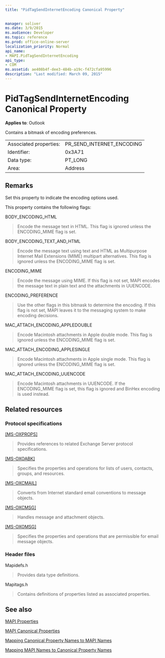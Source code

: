 ```yaml
---
title: "PidTagSendInternetEncoding Canonical Property"
 
 
manager: soliver
ms.date: 3/9/2015
ms.audience: Developer
ms.topic: reference
ms.prod: office-online-server
localization_priority: Normal
api_name:
- MAPI.PidTagSendInternetEncoding
api_type:
- COM
ms.assetid: ae408b4f-dee3-484b-a19c-f472cfa95996
description: "Last modified: March 09, 2015"
---
```


# PidTagSendInternetEncoding Canonical Property

  
  
**Applies to**: Outlook 
  
Contains a bitmask of encoding preferences. 
  
|||
|:-----|:-----|
|Associated properties:  <br/> |PR_SEND_INTERNET_ENCODING  <br/> |
|Identifier:  <br/> |0x3A71  <br/> |
|Data type:  <br/> |PT_LONG  <br/> |
|Area:  <br/> |Address  <br/> |
   
## Remarks

Set this property to indicate the encoding options used. 
  
This property contains the following flags:
  
BODY_ENCODING_HTML 
  
> Encode the message text in HTML. This flag is ignored unless the ENCODING_MIME flag is set. 
    
BODY_ENCODING_TEXT_AND_HTML 
  
> Encode the message text using text and HTML as Multipurpose Internet Mail Extensions (MIME) multipart alternatives. This flag is ignored unless the ENCODING_MIME flag is set. 
    
ENCODING_MIME 
  
> Encode the message using MIME. If this flag is not set, MAPI encodes the message text in plain text and the attachments in UUENCODE. 
    
ENCODING_PREFERENCE 
  
> Use the other flags in this bitmask to determine the encoding. If this flag is not set, MAPI leaves it to the messaging system to make encoding decisions. 
    
MAC_ATTACH_ENCODING_APPLEDOUBLE 
  
> Encode Macintosh attachments in Apple double mode. This flag is ignored unless the ENCODING_MIME flag is set. 
    
MAC_ATTACH_ENCODING_APPLESINGLE 
  
> Encode Macintosh attachments in Apple single mode. This flag is ignored unless the ENCODING_MIME flag is set. 
    
MAC_ATTACH_ENCODING_UUENCODE 
  
> Encode Macintosh attachments in UUENCODE. If the ENCODING_MIME flag is set, this flag is ignored and BinHex encoding is used instead. 
    
## Related resources

### Protocol specifications

[[MS-OXPROPS]](http://msdn.microsoft.com/library/f6ab1613-aefe-447d-a49c-18217230b148%28Office.15%29.aspx)
  
> Provides references to related Exchange Server protocol specifications.
    
[[MS-OXOABK]](http://msdn.microsoft.com/library/f4cf9b4c-9232-4506-9e71-2270de217614%28Office.15%29.aspx)
  
> Specifies the properties and operations for lists of users, contacts, groups, and resources.
    
[[MS-OXCMAIL]](http://msdn.microsoft.com/library/b60d48db-183f-4bf5-a908-f584e62cb2d4%28Office.15%29.aspx)
  
> Converts from Internet standard email conventions to message objects.
    
[[MS-OXCMSG]](http://msdn.microsoft.com/library/7fd7ec40-deec-4c06-9493-1bc06b349682%28Office.15%29.aspx)
  
> Handles message and attachment objects.
    
[[MS-OXOMSG]](http://msdn.microsoft.com/library/daa9120f-f325-4afb-a738-28f91049ab3c%28Office.15%29.aspx)
  
> Specifies the properties and operations that are permissible for email message objects.
    
### Header files

Mapidefs.h
  
> Provides data type definitions.
    
Mapitags.h
  
> Contains definitions of properties listed as associated properties.
    
## See also



[MAPI Properties](mapi-properties.md)
  
[MAPI Canonical Properties](mapi-canonical-properties.md)
  
[Mapping Canonical Property Names to MAPI Names](mapping-canonical-property-names-to-mapi-names.md)
  
[Mapping MAPI Names to Canonical Property Names](mapping-mapi-names-to-canonical-property-names.md)

